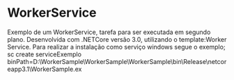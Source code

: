 # WorkerService
Exemplo de um WorkerService, tarefa  para ser executada em segundo plano.
Desenvolvida com .NETCore versão 3.0, utilizando o template:Worker Service.
Para realizar a instalação como serviço windows segue o exemplo;
sc create serviceExemplo binPath=D:\WorkerSample\WorkerSample\WorkerSample\bin\Release\netcoreapp3.1\WorkerSample.ex
